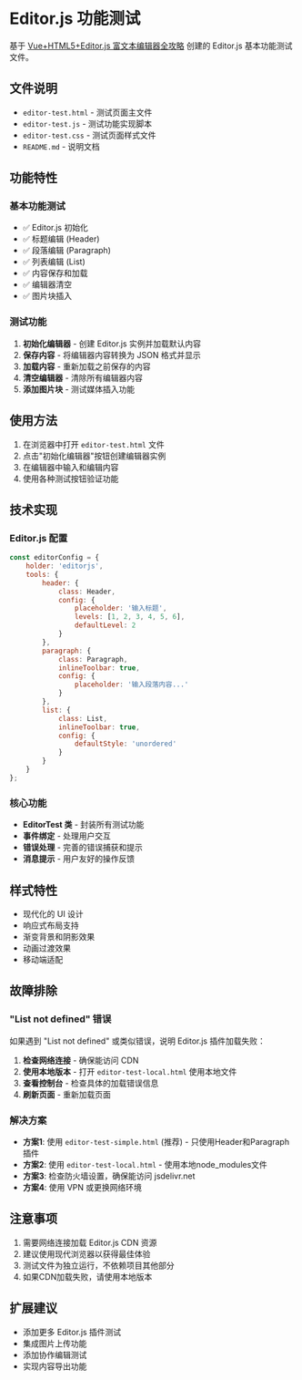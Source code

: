 # Editor.js 功能测试

基于 [Vue+HTML5+Editor.js 富文本编辑器全攻略](https://www.oryoy.com/news/jie-mi-vue-html5-editor-js-da-zao-gao-xiao-fu-wen-ben-bian-ji-qi-quan-gong-lve.html) 创建的 Editor.js 基本功能测试文件。

## 文件说明

- `editor-test.html` - 测试页面主文件
- `editor-test.js` - 测试功能实现脚本
- `editor-test.css` - 测试页面样式文件
- `README.md` - 说明文档

## 功能特性

### 基本功能测试
- ✅ Editor.js 初始化
- ✅ 标题编辑 (Header)
- ✅ 段落编辑 (Paragraph)
- ✅ 列表编辑 (List)
- ✅ 内容保存和加载
- ✅ 编辑器清空
- ✅ 图片块插入

### 测试功能
1. **初始化编辑器** - 创建 Editor.js 实例并加载默认内容
2. **保存内容** - 将编辑器内容转换为 JSON 格式并显示
3. **加载内容** - 重新加载之前保存的内容
4. **清空编辑器** - 清除所有编辑器内容
5. **添加图片块** - 测试媒体插入功能

## 使用方法

1. 在浏览器中打开 `editor-test.html` 文件
2. 点击"初始化编辑器"按钮创建编辑器实例
3. 在编辑器中输入和编辑内容
4. 使用各种测试按钮验证功能

## 技术实现

### Editor.js 配置
```javascript
const editorConfig = {
    holder: 'editorjs',
    tools: {
        header: {
            class: Header,
            config: {
                placeholder: '输入标题',
                levels: [1, 2, 3, 4, 5, 6],
                defaultLevel: 2
            }
        },
        paragraph: {
            class: Paragraph,
            inlineToolbar: true,
            config: {
                placeholder: '输入段落内容...'
            }
        },
        list: {
            class: List,
            inlineToolbar: true,
            config: {
                defaultStyle: 'unordered'
            }
        }
    }
};
```

### 核心功能
- **EditorTest 类** - 封装所有测试功能
- **事件绑定** - 处理用户交互
- **错误处理** - 完善的错误捕获和提示
- **消息提示** - 用户友好的操作反馈

## 样式特性

- 现代化的 UI 设计
- 响应式布局支持
- 渐变背景和阴影效果
- 动画过渡效果
- 移动端适配

## 故障排除

### "List not defined" 错误
如果遇到 "List not defined" 或类似错误，说明 Editor.js 插件加载失败：

1. **检查网络连接** - 确保能访问 CDN
2. **使用本地版本** - 打开 `editor-test-local.html` 使用本地文件
3. **查看控制台** - 检查具体的加载错误信息
4. **刷新页面** - 重新加载页面

### 解决方案
- **方案1**: 使用 `editor-test-simple.html` (推荐) - 只使用Header和Paragraph插件
- **方案2**: 使用 `editor-test-local.html` - 使用本地node_modules文件
- **方案3**: 检查防火墙设置，确保能访问 jsdelivr.net
- **方案4**: 使用 VPN 或更换网络环境

## 注意事项

1. 需要网络连接加载 Editor.js CDN 资源
2. 建议使用现代浏览器以获得最佳体验
3. 测试文件为独立运行，不依赖项目其他部分
4. 如果CDN加载失败，请使用本地版本

## 扩展建议

- 添加更多 Editor.js 插件测试
- 集成图片上传功能
- 添加协作编辑测试
- 实现内容导出功能
